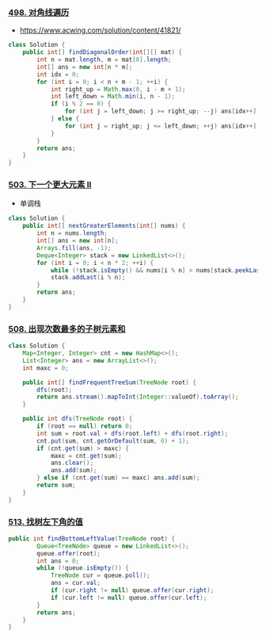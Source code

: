 ### [498. 对角线遍历](https://leetcode-cn.com/problems/diagonal-traverse/)

* https://www.acwing.com/solution/content/41821/

```java
class Solution {
    public int[] findDiagonalOrder(int[][] mat) {
        int n = mat.length, m = mat[0].length;
        int[] ans = new int[n * m];
        int idx = 0;
        for (int i = 0; i < n + m - 1; ++i) {
            int right_up = Math.max(0, i - m + 1);
            int left_down = Math.min(i, n - 1);
            if (i % 2 == 0) {
                for (int j = left_down; j >= right_up; --j) ans[idx++] = mat[j][i - j];
            } else {
                for (int j = right_up; j <= left_down; ++j) ans[idx++] = mat[j][i - j];
            }
        }
        return ans;
    }
}
```

### [503. 下一个更大元素 II](https://leetcode-cn.com/problems/next-greater-element-ii/)

*  单调栈

```java
class Solution {
    public int[] nextGreaterElements(int[] nums) {
        int n = nums.length;
        int[] ans = new int[n];
        Arrays.fill(ans, -1);
        Deque<Integer> stack = new LinkedList<>();
        for (int i = 0; i < n * 2; ++i) {
            while (!stack.isEmpty() && nums[i % n] > nums[stack.peekLast()]) ans[stack.pollLast()] = nums[i % n];
            stack.addLast(i % n);
        }
        return ans;
    }
}
```

### [508. 出现次数最多的子树元素和](https://leetcode-cn.com/problems/most-frequent-subtree-sum/)

```java
class Solution {
    Map<Integer, Integer> cnt = new HashMap<>();
    List<Integer> ans = new ArrayList<>();
    int maxc = 0;

    public int[] findFrequentTreeSum(TreeNode root) {
        dfs(root);
        return ans.stream().mapToInt(Integer::valueOf).toArray();
    }

    public int dfs(TreeNode root) {
        if (root == null) return 0;
        int sum = root.val + dfs(root.left) + dfs(root.right);
        cnt.put(sum, cnt.getOrDefault(sum, 0) + 1);
        if (cnt.get(sum) > maxc) {
            maxc = cnt.get(sum);
            ans.clear();
            ans.add(sum);
        } else if (cnt.get(sum) == maxc) ans.add(sum);
        return sum;
    }
}
```

### [513. 找树左下角的值](https://leetcode-cn.com/problems/find-bottom-left-tree-value/)

```java
public int findBottomLeftValue(TreeNode root) {
        Queue<TreeNode> queue = new LinkedList<>();
        queue.offer(root);
        int ans = 0;
        while (!queue.isEmpty()) {
            TreeNode cur = queue.poll();
            ans = cur.val;
            if (cur.right != null) queue.offer(cur.right);
            if (cur.left != null) queue.offer(cur.left);
        }
        return ans;
    }
}
```





















